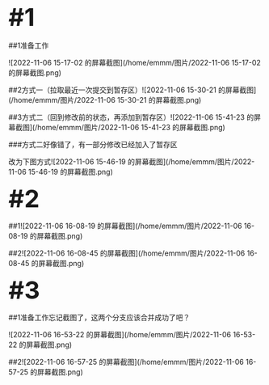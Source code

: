 ### <font size=8> **#1** </font>

##1准备工作

![2022-11-06 15-17-02 的屏幕截图](/home/emmm/图片/2022-11-06 15-17-02 的屏幕截图.png)

##2方式一（拉取最近一次提交到暂存区）![2022-11-06 15-30-21 的屏幕截图](/home/emmm/图片/2022-11-06 15-30-21 的屏幕截图.png)

##3方式二（回到修改前的状态，再添加到暂存区）![2022-11-06 15-41-23 的屏幕截图](/home/emmm/图片/2022-11-06 15-41-23 的屏幕截图.png)

###方式二好像错了，有一部分修改已经加入了暂存区

改为下图方式![2022-11-06 15-46-19 的屏幕截图](/home/emmm/图片/2022-11-06 15-46-19 的屏幕截图.png)

<font size=8> **#2** </font>

##1![2022-11-06 16-08-19 的屏幕截图](/home/emmm/图片/2022-11-06 16-08-19 的屏幕截图.png)

##2![2022-11-06 16-08-45 的屏幕截图](/home/emmm/图片/2022-11-06 16-08-45 的屏幕截图.png)

<font size=8> **#3** </font>

##1准备工作忘记截图了，这两个分支应该合并成功了吧？

![2022-11-06 16-53-22 的屏幕截图](/home/emmm/图片/2022-11-06 16-53-22 的屏幕截图.png)

##2![2022-11-06 16-57-25 的屏幕截图](/home/emmm/图片/2022-11-06 16-57-25 的屏幕截图.png)
